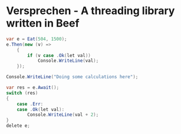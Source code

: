 # **Versprechen** - A threading library written in Beef

```cs
var e = Eat(504, 1500);
e.Then(new (v) =>
	{
		if (v case .Ok(let val))
			Console.WriteLine(val);
	});

Console.WriteLine("Doing some calculations here");

var res = e.Await();
switch (res)
{
	case .Err:
	case .Ok(let val):
		Console.WriteLine(val + 2);
}
delete e;
```
